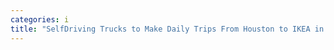 ```yaml
---
categories: i
title: "SelfDriving Trucks to Make Daily Trips From Houston to IKEA in Frisco"
---
```

